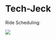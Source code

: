 # Tech-Jeck
Ride Scheduling:  

<img src="https://user-images.githubusercontent.com/55141045/84984000-93503600-b157-11ea-9f40-00e4dc480874.png"/>
